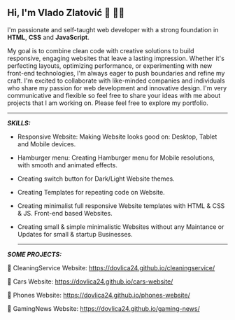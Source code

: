 ## Hi, I'm Vlado Zlatović 👋 👨‍💻

I'm passionate and self-taught web developer with a strong foundation in **HTML**, **CSS** and **JavaScript**. 

My goal is to combine clean code with creative solutions to build responsive, engaging websites that leave a lasting impression. Whether it's perfecting layouts, optimizing performance, or experimenting with new front-end technologies, I'm always eager to push boundaries and refine my craft. I'm excited to collaborate with like-minded companies and individuals who share my passion for web development and innovative design. I'm very communicative and flexible so feel free to share your ideas with me about projects that I am working on. Please feel free to explore my portfolio.

---
***SKILLS:***

- Responsive Website: Making Website looks good on: Desktop, Tablet and Mobile devices. 
  
- Hamburger menu: Creating Hamburger menu for Mobile resolutions, with smooth and animated effects. 
  
- Creating switch button for Dark/Light Website themes. 

- Creating Templates for repeating code on Website. 

- Creating minimalist full responsive Website templates with HTML & CSS & JS. Front-end based Websites. 

- Creating small & simple minimalistic Websites without any Maintance or Updates for small & startup Businesses.

  ---
***SOME PROJECTS:***

🫧 CleaningService Website: https://dovlica24.github.io/cleaningservice/

 🚗 Cars Website: https://dovlica24.github.io/cars-website/

 📱 Phones Website: https://dovlica24.github.io/phones-website/

 👾 GamingNews Website: https://dovlica24.github.io/gaming-news/



<!--
**dovlica24/dovlica24** is a ✨ _special_ ✨ repository because its `README.md` (this file) appears on your GitHub profile.

Here are some ideas to get you started:

- 🔭 I’m currently working on ...
- 🌱 I’m currently learning ...
- 👯 I’m looking to collaborate on ...
- 🤔 I’m looking for help with ...
- 💬 Ask me about ...
- 📫 How to reach me: ...
- 😄 Pronouns: ...
- ⚡ Fun fact: ...
-->
